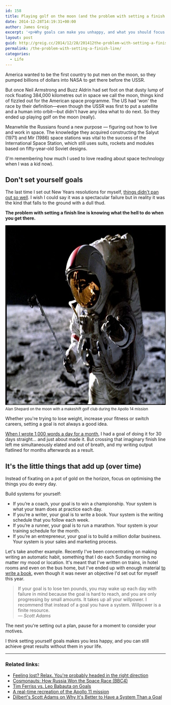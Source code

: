 ```yaml
---
id: 158
title: Playing golf on the moon (and the problem with setting a finish line)
date: 2014-12-28T14:19:31+00:00
author: James Greig
excerpt: '<p>Why goals can make you unhappy, and what you should focus on instead.</p>'
layout: post
guid: http://greig.cc/2014/12/28/201412the-problem-with-setting-a-finish-line/
permalink: /the-problem-with-setting-a-finish-line/
categories:
  - Life
---
```

America wanted to be the first country to put men on the moon, so they pumped billions of dollars into NASA to get there before the USSR.

But once Neil Armstrong and Buzz Aldrin had set foot on that dusty lump of rock floating 384,000 kilometres out in space we call the moon, things kind of fizzled out for the American space programme. The US had 'won' the race by their definition—even though the USSR was first to put a satellite and a human into orbit—but didn't have any idea what to do next. So they ended up playing golf on the moon (really).

Meanwhile the Russians found a new purpose — figuring out how to live and work in space. The knowledge they acquired constructing the Salyut (1971) and Mir (1986) space stations was vital to the success of the International Space Station, which still uses suits, rockets and modules based on fifty-year-old Soviet designs.

(I'm remembering how much I used to love reading about space technology when I was a kid now).

<h2 id="dontsetyourselfgoals">Don't set yourself goals</h2>

The last time I set out New Years resolutions for myself, <a href="http://greig.cc/journal/2014/1/i-never-finish-anyth">things didn't pan out so well</a>. I wish I could say it was a spectacular failure but in reality it was the kind that falls to the ground with a dull thud.

<strong>The problem with setting a finish line is knowing what the hell to do when you get there.</strong>

<img src="/media/golf-on-moon.jpg" alt="" width="750" height="563" class="alignnone size-full wp-image-1932" />
<small>Alan Shepard on the moon with a makeshift golf club during the Apollo 14 mission</small>

Whether you're trying to lose weight, increase your fitness or switch careers, setting a goal is not always a good idea.

<a href="http://greig.cc/journal/2014/10/writing-1000-words-daily-accountability-hack">When I wrote 1,000 words a day for a month</a>, I had a goal of doing it for 30 days straight... and just about made it. But crossing that imaginary finish line left me simultaneously elated and out of breath, and my writing output flatlined for months afterwards as a result.

<h2 id="itsthelittlethingsthataddupovertime">It's the little things that add up (over time)</h2>

Instead of fixating on a pot of gold on the horizon, focus on optimising the things you do every day.

Build systems for yourself:

<ul>
<li>If you’re a coach, your goal is to win a championship. Your system is what your team does at practice each day.</li>
<li>If you’re a writer, your goal is to write a book. Your system is the writing schedule that you follow each week.</li>
<li>If you’re a runner, your goal is to run a marathon. Your system is your training schedule for the month.</li>
<li>If you’re an entrepreneur, your goal is to build a million dollar business. Your system is your sales and marketing process.</li>
</ul>

Let's take another example. Recently I've been concentrating on making writing an automatic habit, something that I do each Sunday morning no matter my mood or location. It's meant that I've written on trains, in hotel rooms and even on the bus home, but I've ended up with enough material <a href="https://gum.co/reset-your-brain">to write a book</a>, even though it was never an objective I'd set out for myself this year.

<blockquote>
  If your goal is to lose ten pounds, you may wake up each day with failure in mind because the goal is hard to reach, and you are only progressing by small amounts. It takes up all your willpower. I recommend that instead of a goal you have a system. Willpower is a finite resource. <br>
  <em>— Scott Adams</em>
</blockquote>

The next you're setting out a plan, pause for a moment to consider your motives.

I think setting yourself goals makes you less happy, and you can still achieve great results without them in your life.

<hr />

<h3 id="relatedlinks">Related links:</h3>

<ul>
<li><a href="http://greig.cc/journal/2013/8/feeling-lost-relax-youre-probably-headed-in-the-right-direction">Feeling lost? Relax. You're probably headed in the right direction</a></li>
<li><a href="http://www.bbc.co.uk/iplayer/episode/b04lcxms/cosmonauts-how-russia-won-the-space-race">Cosmonauts: How Russia Won the Space Race (BBC4)</a></li>
<li><a href="https://vimeo.com/53629816">Tim Ferriss vs. Leo Babauta on Goals</a></li>
<li><a href="http://www.wechoosethemoon.org/">A real-time recreation of the Apollo 11 mission</a></li>
<li><a href="http://www.inc.com/john-boitnott/dilbert-s-scott-adams-on-why-it-s-better-to-have-a-system-than-a-goal.html">Dilbert's Scott Adams on Why It's Better to Have a System Than a Goal</a></li>
</ul>